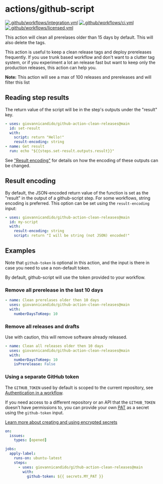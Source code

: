 # actions/github-script

[![.github/workflows/integration.yml](https://github.com/giovannicandido/github-action-clean-releases/workflows/Integration/badge.svg?event=push&branch=main)](https://github.com/actions/github-script/actions?query=workflow%3AIntegration+branch%3Amain+event%3Apush)
[![.github/workflows/ci.yml](https://github.com/giovannicandido/github-action-clean-releases/workflows/CI/badge.svg?event=push&branch=main)](https://github.com/actions/github-script/actions?query=workflow%3ACI+branch%3Amain+event%3Apush)
[![.github/workflows/licensed.yml](https://github.com/giovannicandido/github-action-clean-releases/workflows/Licensed/badge.svg?event=push&branch=main)](https://github.com/actions/github-script/actions?query=workflow%3ALicensed+branch%3Amain+event%3Apush)

This action will clean all prerelases older than 15 days by default. This will also delete the tags.

This action is useful to keep a clean release tags and deploy prereleases frequently. If you use trunk based workflow
and don't want to a clutter tag system, or if you experiment a lot an release fast but want to keep only the production releases,
this action can help you.

**Note:** This action will see a max of 100 releases and prereleases and will filter this list

## Reading step results

The return value of the script will be in the step's outputs under the
"result" key.

```yaml
- uses: giovannicandido/github-action-clean-releases@main
  id: set-result
  with:
    script: return "Hello!"
    result-encoding: string
- name: Get result
  run: echo "${{steps.set-result.outputs.result}}"
```

See ["Result encoding"](#result-encoding) for details on how the encoding of
these outputs can be changed.

## Result encoding

By default, the JSON-encoded return value of the function is set as the "result" in the
output of a github-script step. For some workflows, string encoding is preferred. This option can be set using the
`result-encoding` input:

```yaml
- uses: giovannicandido/github-action-clean-releases@main
  id: my-script
  with:
    result-encoding: string
    script: return "I will be string (not JSON) encoded!"
```

## Examples

Note that `github-token` is optional in this action, and the input is there
in case you need to use a non-default token.

By default, github-script will use the token provided to your workflow.

### Remove all prerelease in the last 10 days

```yaml
- name: Clean prerelases older then 10 days
  uses: giovannicandido/github-action-clean-releases@main
  with:
    numberDaysToKeep: 10
```

### Remove all releases and drafts

Use with caution, this will remove software already released.

```yaml
- name: Clean all releases older then 10 days
  uses: giovannicandido/github-action-clean-releases@main
  with:
    numberDaysToKeep: 10
    isPrerelease: False
```

### Using a separate GitHub token

The `GITHUB_TOKEN` used by default is scoped to the current repository, see [Authentication in a workflow](https://docs.github.com/actions/reference/authentication-in-a-workflow).

If you need access to a different repository or an API that the `GITHUB_TOKEN` doesn't have permissions to, you can provide your own [PAT](https://help.github.com/github/authenticating-to-github/creating-a-personal-access-token-for-the-command-line) as a secret using the `github-token` input.

[Learn more about creating and using encrypted secrets](https://docs.github.com/actions/reference/encrypted-secrets)

```yaml
on:
  issues:
    types: [opened]

jobs:
  apply-label:
    runs-on: ubuntu-latest
    steps:
      - uses: giovannicandido/github-action-clean-releases@main
        with:
          github-token: ${{ secrets.MY_PAT }}
```